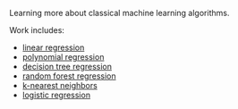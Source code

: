 Learning more about classical machine learning algorithms.

Work includes:
- [linear regression](linear_regression.ipynb)
- [polynomial regression](polynomial_regression.ipynb)
- [decision tree regression](decision_tree_regression.ipynb)
- [random forest regression](random_forest_regression.ipynb)
- [k-nearest neighbors](knn_classification.ipynb)
- [logistic regression](logistic_regression.ipynb)